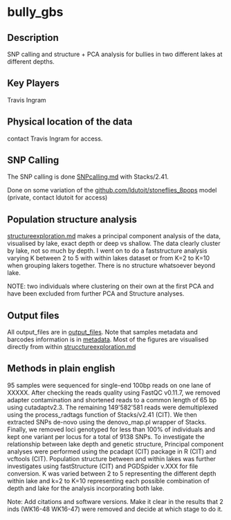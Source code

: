# bully_gbs

## Description
SNP calling and structure + PCA analysis for bullies in two different lakes at different depths.

## Key Players

Travis Ingram

## Physical location of the data

contact Travis Ingram for access.

## SNP Calling
The SNP calling is done [SNPcalling.md](SNPcalling.md) with Stacks/2.41. 

 Done on some variation of the [github.com/ldutoit/stoneflies_8pops](github.com/ldutoit/stoneflies_8pops) model (private, contact ldutoit for access)


## Population structure analysis

[structureexploration.md](structureexploration.md) makes a principal component analysis of the data, visualised by lake, exact depth or deep vs shallow. The data clearly cluster by lake, not so much by depth. I went on to do a faststructure analysis varying K between 2 to 5 with within lakes dataset or from K=2 to K=10 when grouping lakers together.  There is no structure whatsoever beyond lake.

NOTE: two individuals where clustering on their own at the first PCA and have been excluded from further PCA and Structure analyses.

## Output files

All output_files are in [output_files](output_files). Note that samples metadata and barcodes information is in [metadata](metadata). Most of the figures are visualised directly from within [strucctureexploration.md](structureexploration.md)

## Methods in plain english


95 samples were sequenced for single-end 100bp reads on one lane of XXXXX. After checking the reads quality using FastQC v0.11.7, we removed adapter contamination and shortened reads to a common length of 65 bp using cutadaptv2.3. The remaining 149'582'581 reads were demultiplexed  using the process_radtags function  of Stacks/v2.41 (CIT). We then extracted SNPs de-novo using the denovo_map.pl wrapper of Stacks. Finally, we removed loci genotyped for less than 100% of individuals and kept one variant per locus for a total of 9138 SNPs. 
To investigate the relationship between lake depth and genetic structure,  Principal component analyses were performed using the pcadapt (CIT) package in R (CIT) and vcftools (CIT). Population structure between and within lakes was further investigates using fastStructure (CIT) and PGDSpider v.XXX for file conversion. K was varied between 2 to 5 representing the different depth within lake and k=2 to K=10 representing each possible combination of depth and lake for the analysis incorporating both lake.

Note: Add citations and software versions. Make it clear in the results that 2 inds (WK16-48 WK16-47) were removed and decide at which stage to do it.

